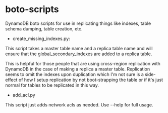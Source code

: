 # boto-scripts
DynamoDB boto scripts for use in replicating things like indexes,
table schema dumping, table creation, etc.

* create_missing_indexes.py:

This script takes a master table name and a replica table name and
will ensure that the global_secondary_indexes are added to a replica
table.  

This is helpful for those people that are using cross-region
replication with DynamoDB in the case of making a replica a master
table.  Replication seems to omit the indexes upon duplication
which I'm not sure is a side-effect of how I setup replication by
not boot-strapping the table or if it's just normal for tables to be
replicated in this way.

* add_acl.py

This script just adds network acls as needed.  Use --help for full usage.
